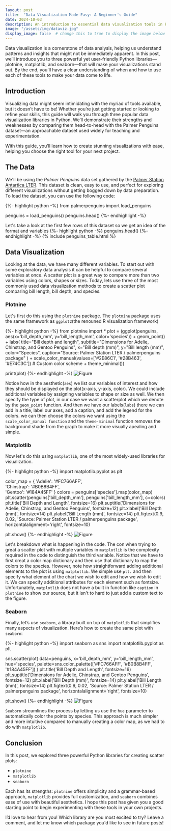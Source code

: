 ```yaml
---
layout: post
title:  "Data Visualization Made Easy: A Beginner's Guide"
date: 2024-10-03
description: An introduction to essential data visualization tools in Python, perfect for beginners or those looking to solidify their foundational skills.   
image: "/assets/img/dataviz.jpg"
display_image: false  # change this to true to display the image below the banner 
---
```

<p class="intro"><span class="dropcap">D</span>ata visualization is a cornerstone of data analysis, helping us understand patterns and insights that might not be immediately apparent. In this post, we’ll introduce you to three powerful yet user-friendly Python libraries— plotnine, matplotlib, and seaborn—that will make your visualizations stand out. By the end, you'll have a clear understanding of when and how to use each of these tools to make your data come to life.</p>

## Introduction  

Visualizing data might seem intimidating with the myriad of tools available, but it doesn’t have to be! Whether you’re just getting started or looking to refine your skills, this guide will walk you through three popular data visualization libraries in Python. We’ll demonstrate their strengths and weaknesses by comparing them head-to-head with the Palmer Penguins dataset—an approachable dataset used widely for teaching and experimentation.

With this guide, you’ll learn how to create stunning visualizations with ease, helping you choose the right tool for your next project.

## The Data

We'll be using the *Palmer Penguins* data set gathered by the [Palmer Station Antartica LTER](https://pallter.marine.rutgers.edu/). This dataset is clean, easy to use, and perfect for exploring different visualizations without getting bogged down by data preparation. To load the dataset, you can use the following code:

{%- highlight python -%}
from palmerpenguins import load_penguins

penguins = load_penguins()
penguins.head()
{%- endhighlight -%}

Let's take a look at the first few rows of this dataset so we get an idea of the format and variables
{%- highlight python -%}
penguins.head()
{%- endhighlight -%}
{% include penguins_table.html %}

## Data Visualization

Looking at the data, we have many different variables. To start out with some exploratory data analysis it can be helpful to compare several variables at once. A scatter plot is a great way to compare more than two variables using colors, shapes or sizes. Today, lets use three of the most commonly used data visualization methods to create a scatter plot comparing bill length, bill depth, and species.

### Plotnine

Let's first do this using the `plotnine` package. The `plotnine` package uses the same framework as `ggplot2`(the renouned R visualization framework)

{%- highlight python -%}
from plotnine import *
plot = (ggplot(penguins,
               aes(x='bill_depth_mm',
                   y='bill_length_mm',
                   color='species'))
        + geom_point()
        + labs(
            title="Bill depth and length",
            subtitle="Dimensions for Adelie, Chinstrap, and Gentoo Penguins",
            x="Bill depth (mm)", y="Bill length (mm)",
            color="Species",
            caption="Source: Palmer Station LTER / palmerpenguins package"
        )
        + scale_color_manual(values=['#2E86C1', '#28B463', '#E74C3C'])  # Custom color scheme
        + theme_minimal())

print(plot)
{%- endhighlight -%}
![Figure]({{site.url}}/{{site.baseurl}}/assets/img/penguins_plot.png)

Notice how in the aesthetic(`aes`) we list our variables of interest and how they should be displayed on the plot(x-axis, y-axis, color). We could include additional variables by assigning variables to shape or size as well. We then specify the type of plot, in our case we want a scatterplot which we denote by the `geom_point` function. And then we have our labels(`labs`) there we can add in a title, label our axes, add a caption, and add the legend for the colors. we can then choose the colors we want using the `scale_color_manual function` and the `theme-minimal` function removes the background shade from the graph to make it more visually apealing and simple.

### Matplotlib

Now let's do this using `matplotlib`, one of the most widely-used libraries for visualization.

{%- highlight python -%}
import matplotlib.pyplot as plt

color_map = {
    'Adelie': '#FC766AFF',  
    'Chinstrap': '#B0B8B4FF',  
    'Gentoo': '#184A45FF' 
}
colors = penguins['species'].map(color_map)
plt.scatter(penguins['bill_depth_mm'], penguins['bill_length_mm'], c=colors)
plt.title('Bill Depth and Length', fontsize=16)
plt.suptitle('Dimensions for Adelie, Chinstrap, and Gentoo Penguins', fontsize=12)
plt.xlabel('Bill Depth (mm)', fontsize=14)
plt.ylabel('Bill Length (mm)', fontsize=14)
plt.figtext(0.9, 0.02, 'Source: Palmer Station LTER / palmerpenguins package', 
            horizontalalignment='right', fontsize=10)

plt.show()
{%- endhighlight -%}
![Figure]({{site.url}}/{{site.baseurl}}/assets/img/penguins_plot_matpltlib.png)

Let's breakdown what is happening in the code. The con when trying to great a scatter plot with multiple variables in `matplotlib` is the complexity required in the code to distinguish the third variable. Notice that we have to first creat a color map dictionary and then use that dictionary to map the colors to the species. However, note how straightforward adding additional elements to the plot is using `matplotlib`. We simple use `plt.` and then specify what element of the chart we wish to edit and how we wish to edit it. We can specify additional attributes for each element such as fontsize. Unfortunately,  `matplotlib` does not have a built in function like `caption` in `plotnine` to show our source, but it isn't to hard to just add a custom text to the figure.

### Seaborn

Finally, let’s use `seaborn`, a library built on top of `matplotlib` that simplifies many aspects of visualization. Here’s how to create the same plot with `seaborn`:

{%- highlight python -%}
import seaborn as sns
import matplotlib.pyplot as plt

sns.scatterplot(
    data=penguins,
    x='bill_depth_mm',
    y='bill_length_mm',
    hue='species',
    palette=sns.color_palette(['#FC766AFF', '#B0B8B4FF', '#184A45FF'])
)
plt.title('Bill Depth and Length', fontsize=16)
plt.suptitle('Dimensions for Adelie, Chinstrap, and Gentoo Penguins', fontsize=12)
plt.xlabel('Bill Depth (mm)', fontsize=14)
plt.ylabel('Bill Length (mm)', fontsize=14)
plt.figtext(0.9, 0.02, 'Source: Palmer Station LTER / palmerpenguins package', 
            horizontalalignment='right', fontsize=10)

plt.show()
{%- endhighlight -%}
![Figure]({{site.url}}/{{site.baseurl}}/assets/img/penguins_plot_seaborn.png)

`Seaborn` streamlines the process by letting us use the `hue` parameter to automatically color the points by species. This approach is much simpler and more intuitive compared to manually creating a color map, as we had to do with `matplotlib`.

## Conclusion

In this post, we explored three powerful Python libraries for creating scatter plots:
* `plotnine`
* `matplotlib`
* `seaborn`

Each has its strengths: `plotnine` offers simplicity and a grammar-based approach, `matplotlib` provides full customization, and `seaborn` combines ease of use with beautiful aesthetics. I hope this post has given you a good starting point to begin experimenting with these tools in your own projects.

I’d love to hear from you! Which library are you most excited to try? Leave a comment, and let me know which package you'd like to see in future posts!